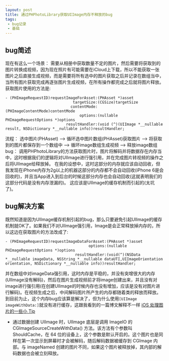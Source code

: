 ```yaml
---
layout: post
title: 通过PHPhotoLibrary获取UIImage内存不释放的bug
tags:
 - bug记录
 - 基础
---
```


## bug简述
现在有这么一个场景：
需要从相册中获取数量不定的图片，然后需要将获取到的图片转换成视频，因为现在照片有可能需要在iCloud上下载，所以不能获取一张图片之后直接生成视频，而是需要将所有选中的图片获取之后并记录在数组当中，当所有图片获取完成再逐张图片生成视频，在所有操作都完成之后就将图片释放。
获取图片使用的方法是:
```objc
- (PHImageRequestID)requestImageForAsset:(PHAsset *)asset 
                              targetSize:(CGSize)targetSize 
                             contentMode:(PHImageContentMode)contentMode 
                                 options:(nullable PHImageRequestOptions *)options 
                           resultHandler:(void (^)(UIImage *__nullable result, NSDictionary *__nullable info))resultHandler;
```
流程： 选中图片(PHAsset) --> 循环选中图片数组(PHAsset)获取图片 --> 将获取到的图片都保存到一个数组中 --> 循环image数组生成视频 --> 释放image数组
bug：
调用PHPhotoLibrary的方法获取图片时，图片将解码并将数据存在内存当中，这时根据我们的逻辑将对UIImage进行强引用，并在完成图片转视频的操作之后将UIImage给释放掉。
在我的设想中，这时这部分的内存就应该自动回收，但我发现在iPhone内存为2g以上的机器这部分的内存都不会自动回收(iPhone 6是会回收的)，并且当App进入到后台的时候这部分内存也会自动回收(这就表明我们的这部分代码是没有内存泄漏的)。
这应该是UIImage的缓存机制而引起的(太坑了)。

## bug解决方案
既然知道是因为UIImage缓存机制引起的bug，那么只要避免引起UIImage的缓存机制就OK了。如果我们不对UIImage强引用，Image是会正常释放掉内存的，所以这边在获取图片的方法改成了:
```objc
- (PHImageRequestID)requestImageDataForAsset:(PHAsset *)asset 
                                     options:(nullable PHImageRequestOptions *)options 
                               resultHandler:(void(^)(NSData *__nullable imageData, NSString *__nullable dataUTI,UIImageOrientation orientation, NSDictionary *__nullable info))resultHandler;
```
并在数组中对imageData强引用，这时内存是平稳的，并没有突增很大的内存(UIImage没有解码)，然后在图片生成视频前才将image创建出来，并且没有对image进行强引用(在创建UIImage的时候内存也没有增加，应该是没有对图片进行解码)。在视频生成之后，中间解码图片所产生的内存都随着类的释放而释放。
到目前为止，这个内存bug应该算是解决了，但为什么使用`[UIImage imageWithData:]`就没有进行缓存，这跟我看到的一篇博文解释不一样 [iOS 处理图片的一些小 Tip](https://blog.ibireme.com/2015/11/02/ios_image_tips/)
* 通过数据创建 UIImage 时，UIImage 底层是调用 ImageIO 的 CGImageSourceCreateWithData() 方法。该方法有个参数叫 ShouldCache，在 64 位的设备上，这个参数是默认开启的。这个图片也是同样在第一次显示到屏幕时才会被解码，随后解码数据被缓存到 CGImage 内部。与 imageNamed 创建的图片不同，如果这个图片被释放掉，其内部的解码数据也会被立刻释放。
